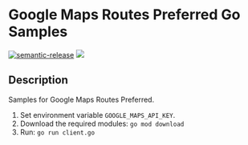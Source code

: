 # Google Maps Routes Preferred Go Samples

[![semantic-release](https://img.shields.io/badge/%20%20%F0%9F%93%A6%F0%9F%9A%80-semantic--release-e10079.svg)](https://github.com/semantic-release/semantic-release)
[![](https://github.com/jpoehnelt/in-solidarity-bot/raw/main/static//badge-flat.png)](https://github.com/apps/in-solidarity)

## Description

Samples for Google Maps Routes Preferred.

1. Set environment variable `GOOGLE_MAPS_API_KEY`.
1. Download the required modules: `go mod download`
1. Run: `go run client.go`
